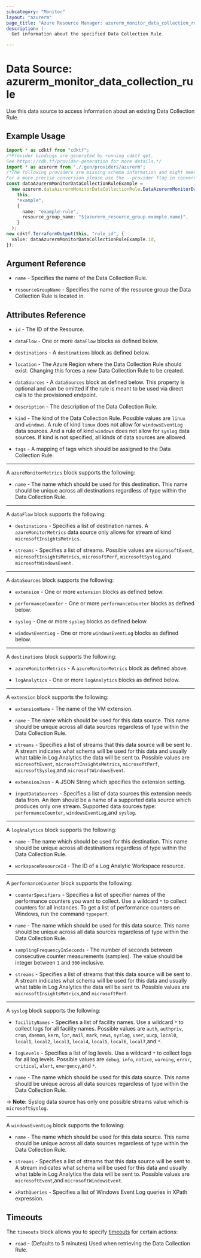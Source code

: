 ```yaml
---
subcategory: "Monitor"
layout: "azurerm"
page_title: "Azure Resource Manager: azurerm_monitor_data_collection_rule"
description: |-
  Get information about the specified Data Collection Rule.

---
```


# Data Source: azurerm\_monitor\_data\_collection\_rule

Use this data source to access information about an existing Data Collection Rule.

## Example Usage

```typescript
import * as cdktf from "cdktf";
/*Provider bindings are generated by running cdktf get.
See https://cdk.tf/provider-generation for more details.*/
import * as azurerm from "./.gen/providers/azurerm";
/*The following providers are missing schema information and might need manual adjustments to synthesize correctly: azurerm.
For a more precise conversion please use the --provider flag in convert.*/
const dataAzurermMonitorDataCollectionRuleExample =
  new azurerm.dataAzurermMonitorDataCollectionRule.DataAzurermMonitorDataCollectionRule(
    this,
    "example",
    {
      name: "example-rule",
      resource_group_name: "${azurerm_resource_group.example.name}",
    }
  );
new cdktf.TerraformOutput(this, "rule_id", {
  value: dataAzurermMonitorDataCollectionRuleExample.id,
});

```

## Argument Reference

*   `name` - Specifies the name of the Data Collection Rule.

*   `resourceGroupName` - Specifies the name of the resource group the Data Collection Rule is located in.

## Attributes Reference

*   `id` - The ID of the Resource.

*   `dataFlow` - One or more `dataFlow` blocks as defined below.

*   `destinations` - A `destinations` block as defined below.

*   `location` - The Azure Region where the Data Collection Rule should exist. Changing this forces a new Data Collection Rule to be created.

*   `dataSources` - A `dataSources` block as defined below. This property is optional and can be omitted if the rule is meant to be used via direct calls to the provisioned endpoint.

*   `description` - The description of the Data Collection Rule.

*   `kind` - The kind of the Data Collection Rule. Possible values are `linux` and `windows`. A rule of kind `linux` does not allow for `windowsEventLog` data sources. And a rule of kind `windows` does not allow for `syslog` data sources. If kind is not specified, all kinds of data sources are allowed.

*   `tags` - A mapping of tags which should be assigned to the Data Collection Rule.

***

A `azureMonitorMetrics` block supports the following:

* `name` - The name which should be used for this destination. This name should be unique across all destinations regardless of type within the Data Collection Rule.

***

A `dataFlow` block supports the following:

*   `destinations` - Specifies a list of destination names. A `azureMonitorMetrics` data source only allows for stream of kind `microsoftInsightsMetrics`.

*   `streams` - Specifies a list of streams. Possible values are `microsoftEvent`, `microsoftInsightsMetrics`, `microsoftPerf`, `microsoftSyslog`,and `microsoftWindowsEvent`.

***

A `dataSources` block supports the following:

*   `extension` - One or more `extension` blocks as defined below.

*   `performanceCounter` - One or more `performanceCounter` blocks as defined below.

*   `syslog` - One or more `syslog` blocks as defined below.

*   `windowsEventLog` - One or more `windowsEventLog` blocks as defined below.

***

A `destinations` block supports the following:

*   `azureMonitorMetrics` - A `azureMonitorMetrics` block as defined above.

*   `logAnalytics` - One or more `logAnalytics` blocks as defined below.

***

A `extension` block supports the following:

*   `extensionName` - The name of the VM extension.

*   `name` - The name which should be used for this data source. This name should be unique across all data sources regardless of type within the Data Collection Rule.

*   `streams` - Specifies a list of streams that this data source will be sent to. A stream indicates what schema will be used for this data and usually what table in Log Analytics the data will be sent to. Possible values are `microsoftEvent`, `microsoftInsightsMetrics`, `microsoftPerf`, `microsoftSyslog`,and `microsoftWindowsEvent`.

*   `extensionJson` - A JSON String which specifies the extension setting.

*   `inputDataSources` - Specifies a list of data sources this extension needs data from. An item should be a name of a supported data source which produces only one stream. Supported data sources type: `performanceCounter`, `windowsEventLog`,and `syslog`.

***

A `logAnalytics` block supports the following:

*   `name` - The name which should be used for this destination. This name should be unique across all destinations regardless of type within the Data Collection Rule.

*   `workspaceResourceId` - The ID of a Log Analytic Workspace resource.

***

A `performanceCounter` block supports the following:

*   `counterSpecifiers` - Specifies a list of specifier names of the performance counters you want to collect. Use a wildcard `*` to collect counters for all instances. To get a list of performance counters on Windows, run the command `typeperf`.

*   `name` - The name which should be used for this data source. This name should be unique across all data sources regardless of type within the Data Collection Rule.

*   `samplingFrequencyInSeconds` - The number of seconds between consecutive counter measurements (samples). The value should be integer between `1` and `300` inclusive.

*   `streams` - Specifies a list of streams that this data source will be sent to. A stream indicates what schema will be used for this data and usually what table in Log Analytics the data will be sent to. Possible values are `microsoftInsightsMetrics`,and `microsoftPerf`.

***

A `syslog` block supports the following:

*   `facilityNames` - Specifies a list of facility names. Use a wildcard `*` to collect logs for all facility names. Possible values are `auth`, `authpriv`, `cron`, `daemon`, `kern`, `lpr`, `mail`, `mark`, `news`, `syslog`, `user`, `uucp`, `local0`, `local1`, `local2`, `local3`, `local4`, `local5`, `local6`, `local7`,and `*`.

*   `logLevels` - Specifies a list of log levels. Use a wildcard `*` to collect logs for all log levels. Possible values are `debug`,  `info`, `notice`, `warning`, `error`, `critical`, `alert`, `emergency`,and `*`.

*   `name` - The name which should be used for this data source. This name should be unique across all data sources regardless of type within the Data Collection Rule.

\-> **Note:** Syslog data source has only one possible streams value which is `microsoftSyslog`.

***

A `windowsEventLog` block supports the following:

*   `name` - The name which should be used for this data source. This name should be unique across all data sources regardless of type within the Data Collection Rule.

*   `streams` - Specifies a list of streams that this data source will be sent to. A stream indicates what schema will be used for this data and usually what table in Log Analytics the data will be sent to. Possible values are `microsoftEvent`,and `microsoftWindowsEvent`.

*   `xPathQueries` - Specifies a list of Windows Event Log queries in XPath expression.

## Timeouts

The `timeouts` block allows you to specify [timeouts](https://www.terraform.io/language/resources/syntax#operation-timeouts) for certain actions:

* `read` - (Defaults to 5 minutes) Used when retrieving the Data Collection Rule.
